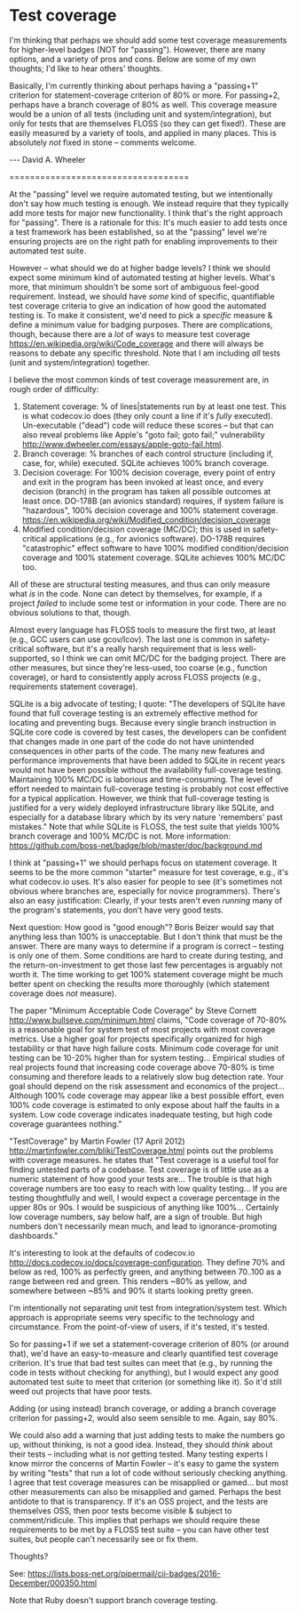 # Test coverage

I'm thinking that perhaps we should add some test coverage measurements for higher-level badges (NOT for "passing").  However, there are many options, and a variety of pros and cons.  Below are some of my own thoughts; I'd like to hear others' thoughts.

Basically, I'm currently thinking about perhaps having a "passing+1" criterion for statement-coverage criterion of 80% or more.  For passing+2, perhaps have a branch coverage of 80% as well.  This coverage measure would be a union of all tests (including unit and system/integration), but only for tests that are themselves FLOSS (so they can get fixed!).  These are easily measured by a variety of tools, and applied in many places.  This is absolutely *not* fixed in stone – comments welcome.

--- David A. Wheeler

===================================

At the "passing" level we require automated testing, but we intentionally don't say how much testing is enough.  We instead require that they typically add more tests for major new functionality.  I think that's the right approach for "passing".  There is a rationale for this: It's much easier to add tests once a test framework has been established, so at the "passing" level we're ensuring projects are on the right path for enabling improvements to their automated test suite.

However – what should we do at higher badge levels?  I think we should expect some minimum kind of automated testing at higher levels.  What's more, that minimum shouldn't be some sort of ambiguous feel-good requirement.  Instead, we should have *some* kind of specific, quantifiable test coverage criteria to give an indication of how good the automated testing is.  To make it consistent, we'd need to pick a *specific* measure & define a minimum value for badging purposes.  There are complications, though, because there are a *lot* of ways to measure test coverage <https://en.wikipedia.org/wiki/Code_coverage> and there will always be reasons to debate any specific threshold.  Note that I am including *all* tests (unit and system/integration) together.

I believe the most common kinds of test coverage measurement are, in rough order of difficulty:

1. Statement coverage: % of lines|statements run by at least one test.
  This is what codecov.io does (they only count a line if it's *fully*
  executed).  Un-executable ("dead") code will reduce these scores –
  but that can also reveal problems like Apple's "goto fail; goto fail;"
  vulnerability <http://www.dwheeler.com/essays/apple-goto-fail.html>.
2. Branch coverage: % branches of each control structure (including if,
  case, for, while) executed.  SQLite achieves 100% branch coverage.
3. Decision coverage: For 100% decision coverage, every point of entry
  and exit in the program has been invoked at least once, and every
  decision (branch) in the program has taken all possible outcomes at
  least once.  DO-178B (an avionics standard) requires, if system failure
  is "hazardous", 100% decision coverage and 100% statement coverage.
  <https://en.wikipedia.org/wiki/Modified_condition/decision_coverage>
4. Modified condition/decision coverage (MC/DC); this is used
  in safety-critical applications (e.g., for avionics software).
  DO-178B requires "catastrophic" effect software to have 100% modified
  condition/decision coverage and 100% statement coverage.  SQLite achieves
  100% MC/DC too.

All of these are structural testing measures, and thus can only measure
what *is* in the code.  None can detect by themselves, for example,
if a project *failed* to include some test or information in your code.
There are no obvious solutions to that, though.

Almost every language has FLOSS tools to measure the first two, at least (e.g., GCC users can use gcov/lcov).  The last one is common in safety-critical software, but it's a really harsh requirement that is less well-supported, so I think we can omit MC/DC for the badging project.  There are other measures, but since they're less-used, too coarse (e.g., function coverage), or hard to consistently apply across FLOSS projects (e.g., requirements statement coverage).

SQLite is a big advocate of testing; I quote: "The developers of SQLite have found that full coverage testing is an extremely effective method for locating and preventing bugs. Because every single branch instruction in SQLite core code is covered by test cases, the developers can be confident that changes made in one part of the code do not have unintended consequences in other parts of the code. The many new features and performance improvements that have been added to SQLite in recent years would not have been possible without the availability full-coverage testing. Maintaining 100% MC/DC is laborious and time-consuming. The level of effort needed to maintain full-coverage testing is probably not cost effective for a typical application. However, we think that full-coverage testing is justified for a very widely deployed infrastructure library like SQLite, and especially for a database library which by its very nature 'remembers' past mistakes."  Note that while SQLite is FLOSS, the test suite that yields 100% branch coverage and 100% MC/DC is not.  More information: <https://github.com/boss-net/badge/blob/master/doc/background.md>

I think at "passing+1" we should perhaps focus on statement coverage.  It seems to be the more common "starter" measure for test coverage, e.g., it's what codecov.io uses.  It's also easier for people to see (it's sometimes not obvious where branches are, especially for novice programmers).  There's also an easy justification: Clearly, if your tests aren't even *running* many of the program's statements, you don't have very good tests.

Next question: How good is "good enough"?  Boris Beizer would say that anything less than 100% is unacceptable.  But I don't think that must be the answer.  There are many ways to determine if a program is correct – testing is only one of them.  Some conditions are hard to create during testing, and the return-on-investment to get those last few percentages is arguably not worth it.  The time working to get 100% statement coverage might be much better spent on checking the results more thoroughly (which statement coverage does *not* measure).

The paper "Minimum Acceptable Code Coverage" by Steve Cornett <http://www.bullseye.com/minimum.html> claims, "Code coverage of 70-80% is a reasonable goal for system test of most projects with most coverage metrics. Use a higher goal for projects specifically organized for high testability or that have high failure costs. Minimum code coverage for unit testing can be 10-20% higher than for system testing… Empirical studies of real projects found that increasing code coverage above 70-80% is time consuming and therefore leads to a relatively slow bug detection rate. Your goal should depend on the risk assessment and economics of the project… Although 100% code coverage may appear like a best possible effort, even 100% code coverage is estimated to only expose about half the faults in a system. Low code coverage indicates inadequate testing, but high code coverage guarantees nothing."

"TestCoverage" by Martin Fowler (17 April 2012) <http://martinfowler.com/bliki/TestCoverage.html> points out the problems with coverage measures.  he states that "Test coverage is a useful tool for finding untested parts of a codebase. Test coverage is of little use as a numeric statement of how good your tests are… The trouble is that high coverage numbers are too easy to reach with low quality testing… If you are testing thoughtfully and well, I would expect a coverage percentage in the upper 80s or 90s. I would be suspicious of anything like 100%... Certainly low coverage numbers, say below half, are a sign of trouble. But high numbers don't necessarily mean much, and lead to ignorance-promoting dashboards."

It's interesting to look at the defaults of codecov.io <http://docs.codecov.io/docs/coverage-configuration>.  They define 70% and below as red, 100% as perfectly green, and anything between 70..100 as a range between red and green. This renders ~80% as yellow, and somewhere between ~85% and 90% it starts looking pretty green.

I'm intentionally not separating unit test from integration/system test.  Which approach is appropriate seems very specific to the technology and circumstance.  From the point-of-view of users, if it's tested, it's tested.

So for passing+1 if we set a statement-coverage criterion of 80% (or around that), we'd have an easy-to-measure and clearly quantified test coverage criterion.  It's true that bad test suites can meet that (e.g., by running the code in tests without checking for anything), but I would expect any good automated test suite to meet that criterion (or something like it).  So it'd still weed out projects that have poor tests.

Adding (or using instead) branch coverage, or adding a branch coverage criterion for passing+2, would also seem sensible to me.  Again, say 80%.

We could also add a warning that just adding tests to make the numbers go up, without thinking, is not a good idea.  Instead, they should *think* about their tests – including what is *not* getting tested.  Many testing experts I know mirror the concerns of Martin Fowler – it's easy to game the system by writing "tests" that run a lot of code without seriously checking anything.  I agree that test coverage measures can be misapplied or gamed… but most other measurements can also be misapplied and gamed.  Perhaps the best antidote to that is transparency.  If it's an OSS project, and the tests are themselves OSS, then poor tests become visible & subject to comment/ridicule.  This implies that perhaps we should require these requirements to be met by a FLOSS test suite – you can have other test suites, but people can't necessarily see or fix them.

Thoughts?

See: <https://lists.boss-net.org/pipermail/cii-badges/2016-December/000350.html>

Note that Ruby doesn't support branch coverage testing.
